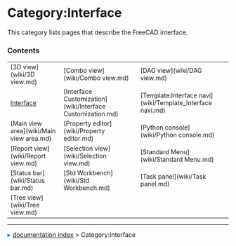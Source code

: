 # Category:Interface
This category lists pages that describe the FreeCAD interface.

### Contents

|     |     |     |
| --- | --- | --- |
| [3D view](wiki/3D view.md) | [Combo view](wiki/Combo view.md) | [DAG view](wiki/DAG view.md) |
| [Interface](wiki/Interface.md) | [Interface Customization](wiki/Interface Customization.md) | [Template:Interface navi](wiki/Template_Interface navi.md) |
| [Main view area](wiki/Main view area.md) | [Property editor](wiki/Property editor.md) | [Python console](wiki/Python console.md) |
| [Report view](wiki/Report view.md) | [Selection view](wiki/Selection view.md) | [Standard Menu](wiki/Standard Menu.md) |
| [Status bar](wiki/Status bar.md) | [Std Workbench](wiki/Std Workbench.md) | [Task panel](wiki/Task panel.md) |
| [Tree view](wiki/Tree view.md) |



---
![](images/Right_arrow.png) [documentation index](../README.md) > Category:Interface
